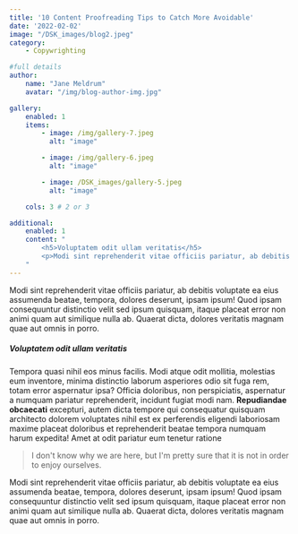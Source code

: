 ```yaml
---
title: '10 Content Proofreading Tips to Catch More Avoidable'
date: '2022-02-02'
image: "/DSK_images/blog2.jpeg"
category:
    - Copywrighting

#full details
author:
    name: "Jane Meldrum"
    avatar: "/img/blog-author-img.jpg"

gallery:
    enabled: 1
    items:
        - image: /img/gallery-7.jpeg
          alt: "image"

        - image: /img/gallery-6.jpeg
          alt: "image"

        - image: /DSK_images/gallery-5.jpeg
          alt: "image"

    cols: 3 # 2 or 3

additional:
    enabled: 1
    content: "
        <h5>Voluptatem odit ullam veritatis</h5>
        <p>Modi sint reprehenderit vitae officiis pariatur, ab debitis voluptate ea eius assumenda beatae, tempora, dolores deserunt, ipsam ipsum! Quod ipsam consequuntur distinctio velit sed ipsum quisquam, itaque placeat error non animi quam aut similique nulla ab. Quaerat dicta, dolores veritatis magnam quae aut omnis in porro.</p>
    "
---
```


Modi sint reprehenderit vitae officiis pariatur, ab debitis voluptate ea eius assumenda beatae, tempora, dolores deserunt, ipsam ipsum! Quod ipsam consequuntur distinctio velit sed ipsum quisquam, itaque placeat error non animi quam aut similique nulla ab. Quaerat dicta, dolores veritatis magnam quae aut omnis in porro.

##### Voluptatem odit ullam veritatis

Tempora quasi nihil eos minus facilis. Modi atque odit mollitia, molestias eum inventore, minima distinctio laborum asperiores odio sit fuga rem, totam error aspernatur ipsa? Officia doloribus, non perspiciatis, aspernatur a numquam pariatur reprehenderit, incidunt fugiat modi nam. **Repudiandae obcaecati** excepturi, autem dicta tempore qui consequatur quisquam architecto dolorem voluptates nihil est ex perferendis eligendi laboriosam maxime placeat doloribus et reprehenderit beatae tempora numquam harum expedita! Amet at odit pariatur eum tenetur ratione

> I don't know why we are here, but I'm pretty sure that it is not in order to enjoy ourselves.

Modi sint reprehenderit vitae officiis pariatur, ab debitis voluptate ea eius assumenda beatae, tempora, dolores deserunt, ipsam ipsum! Quod ipsam consequuntur distinctio velit sed ipsum quisquam, itaque placeat error non animi quam aut similique nulla ab. Quaerat dicta, dolores veritatis magnam quae aut omnis in porro.